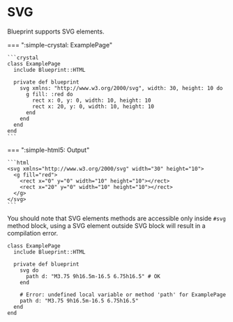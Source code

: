 # SVG

Blueprint supports SVG elements.

=== ":simple-crystal: ExamplePage"

    ```crystal
    class ExamplePage
      include Blueprint::HTML

      private def blueprint
        svg xmlns: "http://www.w3.org/2000/svg", width: 30, height: 10 do
          g fill: :red do
            rect x: 0, y: 0, width: 10, height: 10
            rect x: 20, y: 0, width: 10, height: 10
          end
        end
      end
    end
    ```

=== ":simple-html5: Output"

    ```html
    <svg xmlns="http://www.w3.org/2000/svg" width="30" height="10">
      <g fill="red">
        <rect x="0" y="0" width="10" height="10"></rect>
        <rect x="20" y="0" width="10" height="10"></rect>
      </g>
    </svg>
    ```

You should note that SVG elements methods are accessible only inside `#svg`
method block, using a SVG element outside SVG block will result in a compilation
error.

```crystal
class ExamplePage
  include Blueprint::HTML

  private def blueprint
    svg do
      path d: "M3.75 9h16.5m-16.5 6.75h16.5" # OK
    end

    # Error: undefined local variable or method 'path' for ExamplePage
    path d: "M3.75 9h16.5m-16.5 6.75h16.5"
  end
end
```
